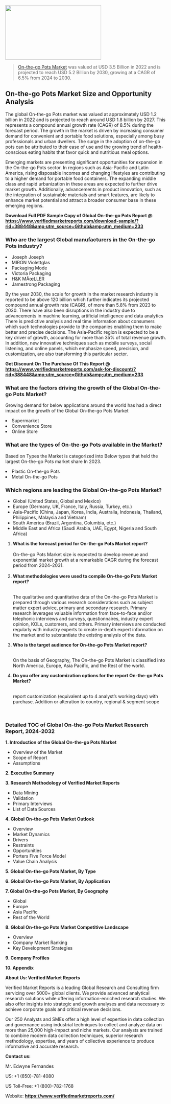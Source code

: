 <img src="https://ffe5etoiles.com/wp-content/uploads/2024/12/MST1-300x171.png" alt="" width="300" height="171" class="alignnone size-medium wp-image-20088" /><blockquote><p><p><a href="https://www.verifiedmarketreports.com/download-sample/?rid=388448&utm_source=Github&utm_medium=233" target="_blank">On-the-go Pots Market</a> was valued at USD 3.5 Billion in 2022 and is projected to reach USD 5.2 Billion by 2030, growing at a CAGR of 6.5% from 2024 to 2030.</p></blockquote><p><h2>On-the-go Pots Market Size and Opportunity Analysis</h2><p>The global On-the-go Pots market was valued at approximately USD 1.2 billion in 2022 and is projected to reach around USD 1.8 billion by 2027. This represents a compound annual growth rate (CAGR) of 8.5% during the forecast period. The growth in the market is driven by increasing consumer demand for convenient and portable food solutions, especially among busy professionals and urban dwellers. The surge in the adoption of on-the-go pots can be attributed to their ease of use and the growing trend of health-conscious eating habits that favor quick and nutritious meal options.</p><p>Emerging markets are presenting significant opportunities for expansion in the On-the-go Pots sector. In regions such as Asia-Pacific and Latin America, rising disposable incomes and changing lifestyles are contributing to a higher demand for portable food containers. The expanding middle class and rapid urbanization in these areas are expected to further drive market growth. Additionally, advancements in product innovation, such as the integration of sustainable materials and smart features, are likely to enhance market potential and attract a broader consumer base in these emerging regions.</p></p><p class=""><strong>Download Full PDF Sample Copy of Global On-the-go Pots Report @ <a href="https://www.verifiedmarketreports.com/download-sample/?rid=388448&amp;utm_source=Github&amp;utm_medium=233" target="_blank">https://www.verifiedmarketreports.com/download-sample/?rid=388448&amp;utm_source=Github&amp;utm_medium=233</a></strong></p><h3 id="" class="">Who are the largest Global manufacturers in the On-the-go Pots industry?</h3><p><li>Joseph Joseph</li><li> MIRON Violettglas</li><li> Packaging Mode</li><li> Victoria Packaging</li><li> H&K MÃœLLER</li><li> Jamestrong Packaging</li></p><div class=""><div class="" dir="" data-message-author-role="" data-message-id="" data-message-model-slug=""><div class=""><div class=""><div class=""><div class="" dir="" data-message-author-role="" data-message-id="" data-message-model-slug=""><div class=""><div class=""><p>By the year 2030, the scale for growth in the market research industry is reported to be above 120 billion which further indicates its projected compound annual growth rate (CAGR), of more than 5.8% from 2023 to 2030. There have also been disruptions in the industry due to advancements in machine learning, artificial intelligence and data analytics There is predictive analysis and real time information about consumers which such technologies provide to the companies enabling them to make better and precise decisions. The Asia-Pacific region is expected to be a key driver of growth, accounting for more than 35% of total revenue growth. In addition, new innovative techniques such as mobile surveys, social listening, and online panels, which emphasize speed, precision, and customization, are also transforming this particular sector.</p><p><strong>Get Discount On The Purchase Of This Report @&nbsp; <a href="https://www.verifiedmarketreports.com/ask-for-discount/?rid=388448&amp;utm_source=Github&amp;utm_medium=233" target="_blank">https://www.verifiedmarketreports.com/ask-for-discount/?rid=388448&amp;utm_source=Github&amp;utm_medium=233</a></strong></p></div></div></div></div></div></div></div></div><h3 id="" class="">What are the factors driving the growth of the Global On-the-go Pots Market?</h3><p id="" class="">Growing demand for below applications around the world has had a direct impact on the growth of the Global On-the-go Pots Market</p><p id="" class=""><li>Supermarket</li><li> Convenience Store</li><li> Online Store</li></p><h3 id="" class="">What are the types of On-the-go Pots available in the Market?</h3><p id="" class="">Based on Types the Market is categorized into Below types that held the largest On-the-go Pots market share In 2023.</p><p id="" class=""><li>Plastic On-the-go Pots</li><li> Metal On-the-go Pots</li></p><h3 id="" class="">Which regions are leading the Global On-the-go Pots Market?</h3><ul><li>Global (United States, Global and Mexico)</li><li>Europe (Germany, UK, France, Italy, Russia, Turkey, etc.)</li><li>Asia-Pacific (China, Japan, Korea, India, Australia, Indonesia, Thailand, Philippines, Malaysia and Vietnam)</li><li>South America (Brazil, Argentina, Columbia, etc.)</li><li>Middle East and Africa (Saudi Arabia, UAE, Egypt, Nigeria and South Africa)</li></ul><p><ol><li><strong>What is the forecast period for On-the-go Pots Market report?<br /></strong><br /><span data-sheets-root="1" data-sheets-value="{&quot;1&quot;:2,&quot;2&quot;:&quot;XXXX size is expected to develop revenue and exponential market growth at a remarkable CAGR during the forecast period from 2024&ndash;2030.&quot;}" data-sheets-userformat="{&quot;2&quot;:12674,&quot;4&quot;:{&quot;1&quot;:2,&quot;2&quot;:16776960},&quot;10&quot;:2,&quot;11&quot;:0,&quot;15&quot;:&quot;Arial&quot;,&quot;16&quot;:12}">On-the-go Pots Market size is expected to develop revenue and exponential market growth at a remarkable CAGR during the forecast period from 2024&ndash;2031.</span><br /><br /></li><li><strong>What methodologies were used to compile On-the-go Pots Market report?<br /><br /></strong><p>The qualitative and quantitative data of the&nbsp;On-the-go Pots Market is prepared through various research considerations such as subject matter expert advice, primary and secondary research. Primary research leverages valuable information from face-to-face and/or telephonic interviews and surveys, questionnaires, industry expert opinion, KOLs, customers, and others. Primary interviews are conducted regularly with industry experts to create in-depth expert information on the market and to substantiate the existing analysis of the data.&nbsp;</p></li><li><strong>Who is the target audience for On-the-go Pots Market report?<br /><br /></strong><p>On the basis of Geography, The&nbsp;On-the-go Pots Market is classified into North America, Europe, Asia Pacific, and the Rest of the world.</p></li><li><strong>Do you offer any customization options for the report On-the-go Pots Market?<br /><br /></strong><p>report customization (equivalent up to 4 analyst&rsquo;s working days) with purchase. Addition or alteration to country, regional &amp; segment scope</p><p>&nbsp;</p></li></ol></p><h3 id="" class="">Detailed TOC of Global On-the-go Pots Market Research Report, 2024-2032</h3><p id="" class=""><strong>1. Introduction of the Global On-the-go Pots Market</strong></p><ul><li>Overview of the Market</li><li>Scope of Report</li><li>Assumptions</li></ul><p id="" class=""><strong>2. Executive Summary</strong></p><p id="" class=""><strong>3. Research Methodology of&nbsp;Verified Market Reports</strong></p><ul><li>Data Mining</li><li>Validation</li><li>Primary Interviews</li><li>List of Data Sources</li></ul><p id="" class=""><strong>4. Global On-the-go Pots Market Outlook</strong></p><ul><li>Overview</li><li>Market Dynamics</li><li>Drivers</li><li>Restraints</li><li>Opportunities</li><li>Porters Five Force Model</li><li>Value Chain Analysis</li></ul><p id="" class=""><strong>5. Global On-the-go Pots Market, By&nbsp;Type</strong></p><p id="" class=""><strong>6. Global On-the-go Pots Market, By Application</strong></p><p id="" class=""><strong>7. Global On-the-go Pots Market, By Geography</strong></p><ul><li>Global</li><li>Europe</li><li>Asia Pacific</li><li>Rest of the World</li></ul><p id="" class=""><strong>8. Global On-the-go Pots Market Competitive Landscape</strong></p><ul><li>Overview</li><li>Company Market Ranking</li><li>Key Development Strategies</li></ul><p id="" class=""><strong>9. Company Profiles</strong></p><p id="" class=""><strong>10. Appendix</strong></p><p id="" class=""><strong>About Us: Verified Market Reports</strong></p><p id="" class="">Verified Market Reports is a leading Global Research and Consulting firm servicing over 5000+ global clients. We provide advanced analytical research solutions while offering information-enriched research studies. We also offer insights into strategic and growth analyses and data necessary to achieve corporate goals and critical revenue decisions.</p><p id="" class="">Our 250 Analysts and SMEs offer a high level of expertise in data collection and governance using industrial techniques to collect and analyze data on more than 25,000 high-impact and niche markets. Our analysts are trained to combine modern data collection techniques, superior research methodology, expertise, and years of collective experience to produce informative and accurate research.</p><p id="" class=""><strong>Contact us:</strong></p><p id="" class="">Mr. Edwyne Fernandes</p><p id="" class="">US: +1 (650)-781-4080</p><p id="" class="">US Toll-Free: +1 (800)-782-1768</p><p id="" class="">Website: <a target="" data-test-app-aware-link=""><strong>https://www.verifiedmarketreports.com/</strong></a></p>
